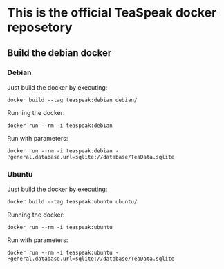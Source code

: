 # This is the official TeaSpeak docker reposetory
## Build the debian docker
### Debian
Just build the docker by executing:
```
docker build --tag teaspeak:debian debian/
```
Running the docker:
```
docker run --rm -i teaspeak:debian
```
Run with parameters:
```
docker run --rm -i teaspeak:debian -Pgeneral.database.url=sqlite://database/TeaData.sqlite
``` 

### Ubuntu
Just build the docker by executing:  
```
docker build --tag teaspeak:ubuntu ubuntu/
```  
Running the docker:  
```
docker run --rm -i teaspeak:ubuntu
```  
Run with parameters:
```
docker run --rm -i teaspeak:ubuntu -Pgeneral.database.url=sqlite://database/TeaData.sqlite
```
